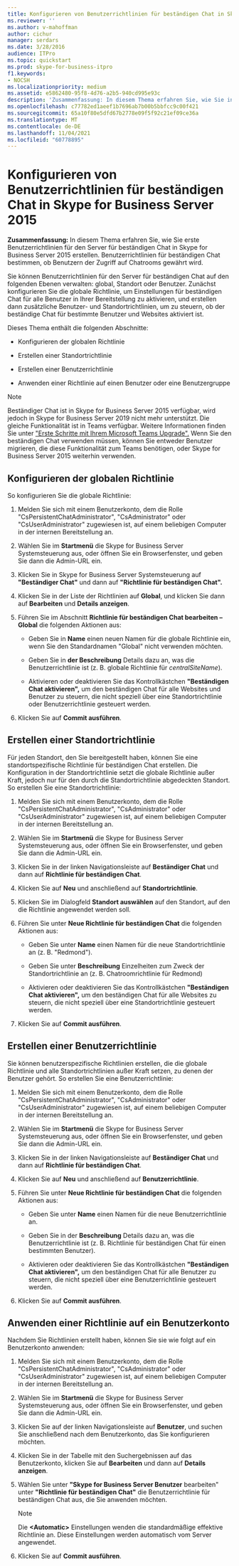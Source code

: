 ```yaml
---
title: Konfigurieren von Benutzerrichtlinien für beständigen Chat in Skype for Business Server 2015
ms.reviewer: ''
ms.author: v-mahoffman
author: cichur
manager: serdars
ms.date: 3/28/2016
audience: ITPro
ms.topic: quickstart
ms.prod: skype-for-business-itpro
f1.keywords:
- NOCSH
ms.localizationpriority: medium
ms.assetid: e5862480-95f8-4d76-a2b5-940cd995e93c
description: 'Zusammenfassung: In diesem Thema erfahren Sie, wie Sie in Skype for Business Server 2015 erste Benutzerrichtlinien für den Server für beständigen Chat erstellen. Benutzerrichtlinien für beständigen Chat bestimmen, ob Benutzern der Zugriff auf Chatrooms gewährt wird.'
ms.openlocfilehash: c77782ed1aeef1b7696ab7b00b5bbfcc9c00f421
ms.sourcegitcommit: 65a10f80e5dfd67b2778e09f5f92c21ef09ce36a
ms.translationtype: MT
ms.contentlocale: de-DE
ms.lasthandoff: 11/04/2021
ms.locfileid: "60778895"
---
```

# <a name="configure-persistent-chat-user-policies-in-skype-for-business-server-2015"></a>Konfigurieren von Benutzerrichtlinien für beständigen Chat in Skype for Business Server 2015
 
**Zusammenfassung:** In diesem Thema erfahren Sie, wie Sie erste Benutzerrichtlinien für den Server für beständigen Chat in Skype for Business Server 2015 erstellen. Benutzerrichtlinien für beständigen Chat bestimmen, ob Benutzern der Zugriff auf Chatrooms gewährt wird.
  
Sie können Benutzerrichtlinien für den Server für beständigen Chat auf den folgenden Ebenen verwalten: global, Standort oder Benutzer. Zunächst konfigurieren Sie die globale Richtlinie, um Einstellungen für beständigen Chat für alle Benutzer in Ihrer Bereitstellung zu aktivieren, und erstellen dann zusätzliche Benutzer- und Standortrichtlinien, um zu steuern, ob der beständige Chat für bestimmte Benutzer und Websites aktiviert ist.
  
Dieses Thema enthält die folgenden Abschnitte:
  
- Konfigurieren der globalen Richtlinie
    
- Erstellen einer Standortrichtlinie
    
- Erstellen einer Benutzerrichtlinie
    
- Anwenden einer Richtlinie auf einen Benutzer oder eine Benutzergruppe
    
> [!NOTE] 
> Beständiger Chat ist in Skype for Business Server 2015 verfügbar, wird jedoch in Skype for Business Server 2019 nicht mehr unterstützt. Die gleiche Funktionalität ist in Teams verfügbar. Weitere Informationen finden Sie unter ["Erste Schritte mit Ihrem Microsoft Teams Upgrade".](/microsoftteams/upgrade-start-here) Wenn Sie den beständigen Chat verwenden müssen, können Sie entweder Benutzer migrieren, die diese Funktionalität zum Teams benötigen, oder Skype for Business Server 2015 weiterhin verwenden.

## <a name="configure-the-global-policy"></a>Konfigurieren der globalen Richtlinie

So konfigurieren Sie die globale Richtlinie:
  
1. Melden Sie sich mit einem Benutzerkonto, dem die Rolle "CsPersistentChatAdministrator", "CsAdministrator" oder "CsUserAdministrator" zugewiesen ist, auf einem beliebigen Computer in der internen Bereitstellung an.
    
2. Wählen Sie im **Startmenü** die Skype for Business Server Systemsteuerung aus, oder öffnen Sie ein Browserfenster, und geben Sie dann die Admin-URL ein.
    
3. Klicken Sie in Skype for Business Server Systemsteuerung auf **"Beständiger Chat"** und dann auf **"Richtlinie für beständigen Chat".**
    
4. Klicken Sie in der Liste der Richtlinien auf **Global**, und klicken Sie dann auf **Bearbeiten** und **Details anzeigen**.
    
5. Führen Sie im Abschnitt **Richtlinie für beständigen Chat bearbeiten – Global** die folgenden Aktionen aus: 
    
   - Geben Sie in **Name** einen neuen Namen für die globale Richtlinie ein, wenn Sie den Standardnamen "Global" nicht verwenden möchten.
    
   - Geben Sie in **der Beschreibung** Details dazu an, was die Benutzerrichtlinie ist (z. B. globale Richtlinie für  _centralSiteName_).
    
   - Aktivieren oder deaktivieren Sie das Kontrollkästchen **"Beständigen Chat aktivieren",** um den beständigen Chat für alle Websites und Benutzer zu steuern, die nicht speziell über eine Standortrichtlinie oder Benutzerrichtlinie gesteuert werden.
    
6. Klicken Sie auf **Commit ausführen**.
    
## <a name="create-a-site-policy"></a>Erstellen einer Standortrichtlinie

Für jeden Standort, den Sie bereitgestellt haben, können Sie eine standortspezifische Richtlinie für beständigen Chat erstellen. Die Konfiguration in der Standortrichtlinie setzt die globale Richtlinie außer Kraft, jedoch nur für den durch die Standortrichtlinie abgedeckten Standort. So erstellen Sie eine Standortrichtlinie:
  
1. Melden Sie sich mit einem Benutzerkonto, dem die Rolle "CsPersistentChatAdministrator", "CsAdministrator" oder "CsUserAdministrator" zugewiesen ist, auf einem beliebigen Computer in der internen Bereitstellung an.
    
2. Wählen Sie im **Startmenü** die Skype for Business Server Systemsteuerung aus, oder öffnen Sie ein Browserfenster, und geben Sie dann die Admin-URL ein.
    
3. Klicken Sie in der linken Navigationsleiste auf **Beständiger Chat** und dann auf **Richtlinie für beständigen Chat**.
    
4. Klicken Sie auf **Neu** und anschließend auf **Standortrichtlinie**.
    
5. Klicken Sie im Dialogfeld **Standort auswählen** auf den Standort, auf den die Richtlinie angewendet werden soll.
    
6. Führen Sie unter **Neue Richtlinie für beständigen Chat** die folgenden Aktionen aus:
    
   - Geben Sie unter **Name** einen Namen für die neue Standortrichtlinie an (z. B. "Redmond").
    
   - Geben Sie unter **Beschreibung** Einzelheiten zum Zweck der Standortrichtlinie an (z. B. Chatroomrichtlinie für Redmond)
    
   - Aktivieren oder deaktivieren Sie das Kontrollkästchen **"Beständigen Chat aktivieren",** um den beständigen Chat für alle Websites zu steuern, die nicht speziell über eine Standortrichtlinie gesteuert werden.
    
7. Klicken Sie auf **Commit ausführen**.
    
## <a name="create-a-user-policy"></a>Erstellen einer Benutzerrichtlinie

Sie können benutzerspezifische Richtlinien erstellen, die die globale Richtlinie und alle Standortrichtlinien außer Kraft setzen, zu denen der Benutzer gehört. So erstellen Sie eine Benutzerrichtlinie:
  
1. Melden Sie sich mit einem Benutzerkonto, dem die Rolle "CsPersistentChatAdministrator", "CsAdministrator" oder "CsUserAdministrator" zugewiesen ist, auf einem beliebigen Computer in der internen Bereitstellung an.
    
2. Wählen Sie im **Startmenü** die Skype for Business Server Systemsteuerung aus, oder öffnen Sie ein Browserfenster, und geben Sie dann die Admin-URL ein.
    
3. Klicken Sie in der linken Navigationsleiste auf **Beständiger Chat** und dann auf **Richtlinie für beständigen Chat**.
    
4. Klicken Sie auf **Neu** und anschließend auf **Benutzerrichtlinie**.
    
5. Führen Sie unter **Neue Richtlinie für beständigen Chat** die folgenden Aktionen aus:
    
   - Geben Sie unter **Name** einen Namen für die neue Benutzerrichtlinie an.
    
   - Geben Sie in der **Beschreibung** Details dazu an, was die Benutzerrichtlinie ist (z. B. Richtlinie für beständigen Chat für einen bestimmten Benutzer).
    
   - Aktivieren oder deaktivieren Sie das Kontrollkästchen **"Beständigen Chat aktivieren",** um den beständigen Chat für alle Benutzer zu steuern, die nicht speziell über eine Benutzerrichtlinie gesteuert werden.
    
6. Klicken Sie auf **Commit ausführen**.
    
## <a name="apply-a-policy-to-a-user-account"></a>Anwenden einer Richtlinie auf ein Benutzerkonto

Nachdem Sie Richtlinien erstellt haben, können Sie sie wie folgt auf ein Benutzerkonto anwenden:
  
1. Melden Sie sich mit einem Benutzerkonto, dem die Rolle "CsPersistentChatAdministrator", "CsAdministrator" oder "CsUserAdministrator" zugewiesen ist, auf einem beliebigen Computer in der internen Bereitstellung an.
    
2. Wählen Sie im **Startmenü** die Skype for Business Server Systemsteuerung aus, oder öffnen Sie ein Browserfenster, und geben Sie dann die Admin-URL ein.
    
3. Klicken Sie auf der linken Navigationsleiste auf **Benutzer**, und suchen Sie anschließend nach dem Benutzerkonto, das Sie konfigurieren möchten.
    
4. Klicken Sie in der Tabelle mit den Suchergebnissen auf das Benutzerkonto, klicken Sie auf **Bearbeiten** und dann auf **Details anzeigen**.
    
5. Wählen Sie unter **"Skype for Business Server Benutzer** bearbeiten" unter **"Richtlinie für beständigen Chat"** die Benutzerrichtlinie für beständigen Chat aus, die Sie anwenden möchten.
    
    > [!NOTE]
    > Die **\<Automatic\>** Einstellungen wenden die standardmäßige effektive Richtlinie an. Diese Einstellungen werden automatisch vom Server angewendet.
  
6. Klicken Sie auf **Commit ausführen**.
    

